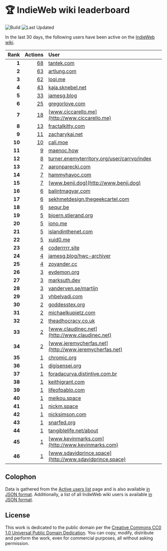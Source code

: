 # 🏆 IndieWeb wiki leaderboard

![Build](https://img.shields.io/github/actions/workflow/status/jgarber623/indieweb-wiki-leaderboard/build.yml?style=for-the-badge)
![Last Updated](https://img.shields.io/badge/last%20updated-27%20February%202025%20at%206:33:58%20UTC-ff5c01?style=for-the-badge)

In the last 30 days, the following users have been active on the [IndieWeb wiki](https://indieweb.org).

| Rank | Actions | User |
|-----:|--------:|:-----|
| **1** | [68](https://indieweb.org/Special:Contributions/Tantek.com) | [tantek.com](http://tantek.com) |
| **2** | [63](https://indieweb.org/Special:Contributions/Artlung.com) | [artlung.com](http://artlung.com) |
| **3** | [62](https://indieweb.org/Special:Contributions/Loqi.me) | [loqi.me](http://loqi.me) |
| **4** | [43](https://indieweb.org/Special:Contributions/Kaja.sknebel.net) | [kaja.sknebel.net](http://kaja.sknebel.net) |
| **5** | [33](https://indieweb.org/Special:Contributions/Jamesg.blog) | [jamesg.blog](http://jamesg.blog) |
| **6** | [25](https://indieweb.org/Special:Contributions/Gregorlove.com) | [gregorlove.com](http://gregorlove.com) |
| **7** | [18](https://indieweb.org/Special:Contributions/Www.ciccarello.me) | [www.ciccarello.me](http://www.ciccarello.me) |
| **8** | [13](https://indieweb.org/Special:Contributions/Fractalkitty.com) | [fractalkitty.com](http://fractalkitty.com) |
| **9** | [11](https://indieweb.org/Special:Contributions/Zacharykai.net) | [zacharykai.net](http://zacharykai.net) |
| **10** | [10](https://indieweb.org/Special:Contributions/Cali.moe) | [cali.moe](http://cali.moe) |
| **11** | [9](https://indieweb.org/Special:Contributions/Maenoc.how) | [maenoc.how](http://maenoc.how) |
| **12** | [8](https://indieweb.org/Special:Contributions/Turner.enemyterritory.org_user_carrvo_index) | [turner.enemyterritory.org/user/carrvo/index](http://turner.enemyterritory.org/user/carrvo/index) |
| **13** | [7](https://indieweb.org/Special:Contributions/Aaronparecki.com) | [aaronparecki.com](http://aaronparecki.com) |
| **14** | [7](https://indieweb.org/Special:Contributions/Hammyhavoc.com) | [hammyhavoc.com](http://hammyhavoc.com) |
| **15** | [7](https://indieweb.org/Special:Contributions/Www.benji.dog) | [www.benji.dog](http://www.benji.dog) |
| **16** | [6](https://indieweb.org/Special:Contributions/Balintmagyar.com) | [balintmagyar.com](http://balintmagyar.com) |
| **17** | [6](https://indieweb.org/Special:Contributions/Sekhmetdesign.thegeekcartel.com) | [sekhmetdesign.thegeekcartel.com](http://sekhmetdesign.thegeekcartel.com) |
| **18** | [6](https://indieweb.org/Special:Contributions/Sequr.be) | [sequr.be](http://sequr.be) |
| **19** | [5](https://indieweb.org/Special:Contributions/Bjoern.stierand.org) | [bjoern.stierand.org](http://bjoern.stierand.org) |
| **20** | [5](https://indieweb.org/Special:Contributions/Iono.me) | [iono.me](http://iono.me) |
| **21** | [5](https://indieweb.org/Special:Contributions/Islandinthenet.com) | [islandinthenet.com](http://islandinthenet.com) |
| **22** | [5](https://indieweb.org/Special:Contributions/Xuid0.me) | [xuid0.me](http://xuid0.me) |
| **23** | [4](https://indieweb.org/Special:Contributions/Coderrrrr.site) | [coderrrrr.site](http://coderrrrr.site) |
| **24** | [4](https://indieweb.org/Special:Contributions/Jamesg.blog_hwc-archiver) | [jamesg.blog/hwc-archiver](http://jamesg.blog/hwc-archiver) |
| **25** | [4](https://indieweb.org/Special:Contributions/Zoyander.cc) | [zoyander.cc](http://zoyander.cc) |
| **26** | [3](https://indieweb.org/Special:Contributions/Evdemon.org) | [evdemon.org](http://evdemon.org) |
| **27** | [3](https://indieweb.org/Special:Contributions/Marksuth.dev) | [marksuth.dev](http://marksuth.dev) |
| **28** | [3](https://indieweb.org/Special:Contributions/Vanderven.se_martijn) | [vanderven.se/martijn](http://vanderven.se/martijn) |
| **29** | [3](https://indieweb.org/Special:Contributions/Vhbelvadi.com) | [vhbelvadi.com](http://vhbelvadi.com) |
| **30** | [2](https://indieweb.org/Special:Contributions/Goddesstex.org) | [goddesstex.org](http://goddesstex.org) |
| **31** | [2](https://indieweb.org/Special:Contributions/Michaelkupietz.com) | [michaelkupietz.com](http://michaelkupietz.com) |
| **32** | [2](https://indieweb.org/Special:Contributions/Theadhocracy.co.uk) | [theadhocracy.co.uk](http://theadhocracy.co.uk) |
| **33** | [2](https://indieweb.org/Special:Contributions/Www.claudinec.net) | [www.claudinec.net](http://www.claudinec.net) |
| **34** | [2](https://indieweb.org/Special:Contributions/Www.jeremycherfas.net) | [www.jeremycherfas.net](http://www.jeremycherfas.net) |
| **35** | [1](https://indieweb.org/Special:Contributions/Chromic.org) | [chromic.org](http://chromic.org) |
| **36** | [1](https://indieweb.org/Special:Contributions/Digisensei.org) | [digisensei.org](http://digisensei.org) |
| **37** | [1](https://indieweb.org/Special:Contributions/Foradacurva.distintive.com.br) | [foradacurva.distintive.com.br](http://foradacurva.distintive.com.br) |
| **38** | [1](https://indieweb.org/Special:Contributions/Keithjgrant.com) | [keithjgrant.com](http://keithjgrant.com) |
| **39** | [1](https://indieweb.org/Special:Contributions/Lifeofpablo.com) | [lifeofpablo.com](http://lifeofpablo.com) |
| **40** | [1](https://indieweb.org/Special:Contributions/Meikou.space) | [meikou.space](http://meikou.space) |
| **41** | [1](https://indieweb.org/Special:Contributions/Nickm.space) | [nickm.space](http://nickm.space) |
| **42** | [1](https://indieweb.org/Special:Contributions/Nicksimson.com) | [nicksimson.com](http://nicksimson.com) |
| **43** | [1](https://indieweb.org/Special:Contributions/Snarfed.org) | [snarfed.org](http://snarfed.org) |
| **44** | [1](https://indieweb.org/Special:Contributions/Tangiblelife.net_about) | [tangiblelife.net/about](http://tangiblelife.net/about) |
| **45** | [1](https://indieweb.org/Special:Contributions/Www.kevinmarks.com) | [www.kevinmarks.com](http://www.kevinmarks.com) |
| **46** | [1](https://indieweb.org/Special:Contributions/Www.sdavidprince.space) | [www.sdavidprince.space](http://www.sdavidprince.space) |


## Colophon

Data is gathered from the [Active users list](https://indieweb.org/Special:ActiveUsers) page and is also available [in JSON format](https://github.com/jgarber623/indieweb-wiki-leaderboard/blob/main/data/leaderboard.json). Additionally, a list of all IndieWeb wiki users is available [in JSON format](https://github.com/jgarber623/indieweb-wiki-leaderboard/blob/main/data/users.json).

## License

This work is dedicated to the public domain per the [Creative Commons CC0 1.0 Universal Public Domain Dedication](https://creativecommons.org/publicdomain/zero/1.0/). You can copy, modify, distribute and perform the work, even for commercial purposes, all without asking permission.
